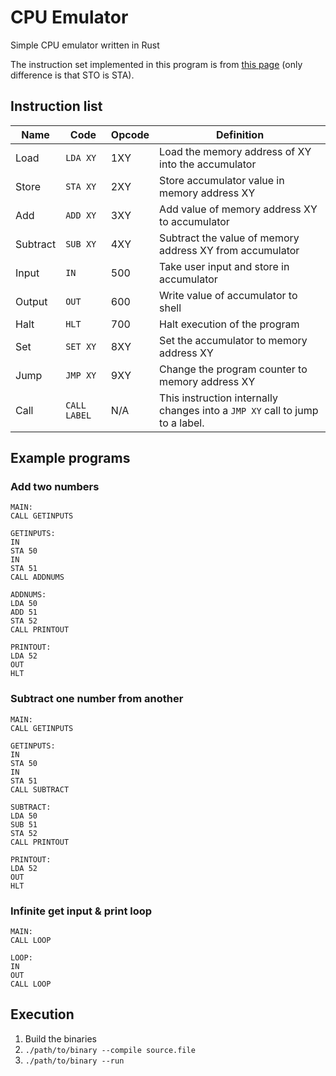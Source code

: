 # CPU Emulator
Simple CPU emulator written in Rust

The instruction set implemented in this program is from [this page](http://teaching.idallen.com/dat2343/09f/notes/13lmc_opcodes.htm) (only difference is that STO is STA).

## Instruction list

| Name     | Code         | Opcode | Definition                                                                   |
|----------|--------------|--------|------------------------------------------------------------------------------|
| Load     | `LDA XY`     | 1XY    | Load the memory address of XY into the accumulator                           |
| Store    | `STA XY`     | 2XY    | Store accumulator value in memory address XY                                 |
| Add      | `ADD XY`     | 3XY    | Add value of memory address XY to accumulator                                |
| Subtract | `SUB XY`     | 4XY    | Subtract the value of memory address XY from accumulator                     |
| Input    | `IN`         | 500    | Take user input and store in accumulator                                     |
| Output   | `OUT`        | 600    | Write value of accumulator to shell                                          |
| Halt     | `HLT`        | 700    | Halt execution of the program                                                |
| Set      | `SET XY`     | 8XY    | Set the accumulator to memory address XY                                     |
| Jump     | `JMP XY`     | 9XY    | Change the program counter to memory address XY                              |
| Call     | `CALL LABEL` | N/A    | This instruction internally changes into a `JMP XY` call to jump to a label. |

## Example programs

### Add two numbers

```
MAIN:
CALL GETINPUTS

GETINPUTS:
IN
STA 50
IN
STA 51
CALL ADDNUMS

ADDNUMS:
LDA 50
ADD 51
STA 52
CALL PRINTOUT

PRINTOUT:
LDA 52
OUT
HLT
```

### Subtract one number from another

```
MAIN:
CALL GETINPUTS

GETINPUTS:
IN
STA 50
IN
STA 51
CALL SUBTRACT

SUBTRACT:
LDA 50
SUB 51
STA 52
CALL PRINTOUT

PRINTOUT:
LDA 52
OUT
HLT
```

### Infinite get input & print loop

```
MAIN:
CALL LOOP

LOOP:
IN
OUT
CALL LOOP
```

## Execution

1) Build the binaries
2) `./path/to/binary --compile source.file`
3) `./path/to/binary --run`